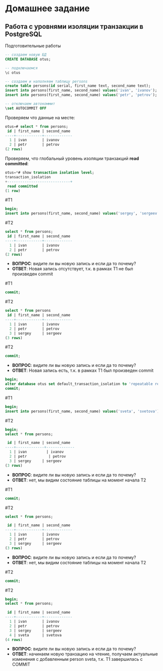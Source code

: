 # Домашнее задание
## Работа с уровнями изоляции транзакции в PostgreSQL

Подготовительные работы
```sql
-- создаем новую БД
CREATE DATABASE otus;

-- подключаемся
\c otus

-- создаем и наполняем таблицу persons
create table persons(id serial, first_name text, second_name text); 
insert into persons(first_name, second_name) values('ivan', 'ivanov'); 
insert into persons(first_name, second_name) values('petr', 'petrov'); 

-- отключаем автокоммит
\set AUTOCOMMIT OFF

```

Проверяем что данные на месте:
```sql
otus=# select * from persons;
 id | first_name | second_name 
----+------------+-------------
  1 | ivan       | ivanov
  2 | petr       | petrov
(2 rows)

```
Проверяем, что глобальный уровень изоляции транзакций **read committed**:
```sql
otus=*# show transaction isolation level;
transaction_isolation 
+-----------------------------+
 read committed
(1 row)

```

#Т1
```sql
begin;
insert into persons(first_name, second_name) values('sergey', 'sergeev');

```
#Т2
```sql
select * from persons;
 id | first_name | second_name 
----+------------+-------------
  1 | ivan       | ivanov
  2 | petr       | petrov
(2 rows)

```

- **ВОПРОС**: видите ли вы новую запись и если да то почему?
- **ОТВЕТ**: Новая запись отсутствует, т.к. в рамках T1 не был произведен commit

#Т1
```sql
commit;
```

#Т2
```sql
select * from persons
 id | first_name | second_name 
----+------------+-------------
  1 | ivan       | ivanov
  2 | petr       | petrov
  3 | sergey     | sergeev
(3 rows)
```

#T2
```sql
commit;
```

- **ВОПРОС**: видите ли вы новую запись и если да то почему?
- **ОТВЕТ**: Новая запись есть, т.к. в рамках T1 был произведен commit

```sql
begin;
alter database otus set default_transaction_isolation to 'repeatable read';
commit;
```

#T1
```sql
begin;
insert into persons(first_name, second_name) values('sveta', 'svetova');
```

#T2
```sql
begin;
select * from persons;

 id | first_name | second_name 
----+-------------+-------------
  1 | ivan         | ivanov
  2 | petr          | petrov
  3 | sergey     | sergeev
(3 rows)
```

- **ВОПРОС**: видите ли вы новую запись и если да то почему?
- **ОТВЕТ**: нет, мы видим состояние таблицы на момент начала T2

#T1
```sql
commit;
```

#T2
```sql
select * from persons;

 id | first_name | second_name 
----+------------+-------------
  1 | ivan       | ivanov
  2 | petr       | petrov
  3 | sergey     | sergeev
(3 rows)
```

- **ВОПРОС**: видите ли вы новую запись и если да то почему?
- **ОТВЕТ**: нет, мы видим состояние таблицы на момент начала T2

#T2
```sql
commit;
```

#T2
```sql
begin;
select * from persons;

 id | first_name | second_name 
----+------------+-------------
  1 | ivan       | ivanov
  2 | petr       | petrov
  3 | sergey     | sergeev
  4 | sveta      | svetova
(4 rows)
```

- **ВОПРОС**: видите ли вы новую запись и если да то почему?
- **ОТВЕТ**: начинаем новую транзацию на чтение, получаем актуальные изменения с добавленным person sveta, т.к. T1 завершилась с COMMIT